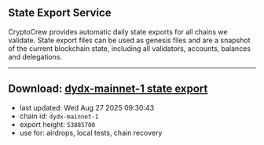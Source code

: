 ## State Export Service
CryptoCrew provides automatic daily state exports for all chains we validate. State export files can be used as genesis files and are a snapshot of the current blockchain state, including all validators, accounts, balances and delegations.

---
**Download: [dydx-mainnet-1 state export](https://dl-tyo.ccvalidators.com/SERVICE/dydx/dydx-mainnet-1_export_53885700.json)**
---

- last updated: Wed Aug 27 2025 09:30:43
- chain id: `dydx-mainnet-1`
- export height: `53885700`
- use for: airdrops, local tests, chain recovery
